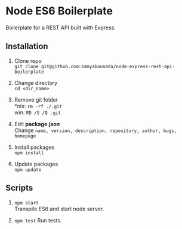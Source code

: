 # Node ES6 Boilerplate

Boilerplate for a REST API built with Express.

## Installation

1. Clone repo    
`git clone git@github.com:samyabouseda/node-express-rest-api-boilerplate`    

2. Change directory    
`cd <dir_name>`    

3. Remove git folder    
*nix: `rm -rf ./.git`    
win: `RD /S /Q .git`    

4. Edit **package.json**    
Change `name, version, description, repository, author, bugs, homepage`    

5. Install packages    
`npm install`    

6. Update packages    
`npm update`    


## Scripts

1. `npm start`    
Transpile ES6 and start node server.

2. `npm test`
Run tests.